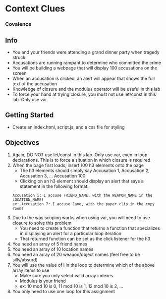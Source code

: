 # Context Clues
### Covalence

## Info
* You and your friends were attending a grand dinner party when tragedy struck
* Accusations are running rampant to determine who committed the crime
* You will be building a webpage that will display 100 accusations on the screen
* When an accusation is clicked, an alert will appear that shows the full text of the accusation
* Knowledge of closure and the modulus operator will be useful in this lab
* To force your hand at trying closure, you must not use let/const in this lab. Only use var.
## Getting Started
* Create an index.html, script.js, and a css file for styling
## Objectives
1. Again, DO NOT use let/const in this lab. Only use var, even in loop declarations. This is to force a situation in which closure is required.
2. When the page first loads, insert 100 h3 elements onto the page
    * The h3 elements should simply say Accusation 1, Accusation 2, Accusation 3, ... Accusation 100
    * Clicking on an h3 element should display an alert that says a statement in the following format:
    ```
    Accusation i: I accuse FRIEND_NAME, with the WEAPON_NAME in the LOCATION_NAME!
    ex: Accusation 7: I accuse Jane, with the paper clip in the copy room!
    ```
3. Due to the way scoping works when using var, you will need to use closure to solve this problem
    * You need to create a function that returns a function that specializes in displaying an alert for a particular loop iteration
    * That returned function can be set as the click listener for the h3
4. You need an array of 5 friend names
5. You need an array of 10 location names
6. You need an array of 20 weapon/object names (feel free to be silly/absurd)
7. You will use the value of i in the loop to determine which of the above array items to use
    * Make sure you only select valid array indexes
    * Modulus is your friend
    * ex: 10 mod 10 is 0, 11 mod 10 is 1, 12 mod 10 is 2, ...
8. You only need to use one loop for this assignment